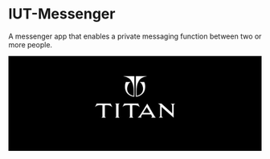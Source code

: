 # IUT-Messenger

A messenger app that enables a private messaging function between two or more people.

![TITAN](https://github.com/erfanbahrami/IUT-coureworkes/blob/master/advanced%20programming/TITAN/titan.jpg)